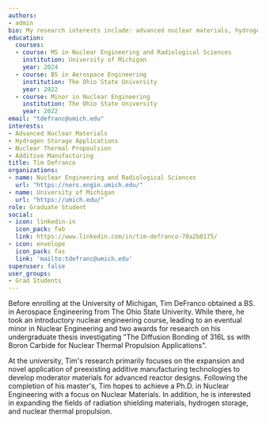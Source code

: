 ```yaml
---
authors:
- admin
bio: My research interests include: advanced nuclear materials, hydrogen storage, nuclear thermal propulsion.
education:
  courses:
  - course: MS in Nuclear Engineering and Radiological Sciences
    institution: University of Michigan
    year: 2024
  - course: BS in Aerospace Engineering
    institution: The Ohio State University
    year: 2022
  - course: Minor in Nuclear Engineering
    institution: The Ohio State University
    year: 2022
email: "tdefranc@umich.edu"
interests:
- Advanced Nuclear Materials
- Hydrogen Storage Applications
- Nuclear Thermal Propoulsion
- Additive Manufacturing
title: Tim Defranco
organizations:
- name: Nuclear Engineering and Radiological Sciences
  url: "https://ners.engin.umich.edu/"
- name: University of Michigan
  url: "https://umich.edu/"
role: Graduate Student
social:
- icon: linkedin-in
  icon_pack: fab
  link: https://www.linkedin.com/in/tim-defranco-70a2b8175/
- icon: envelope
  icon_pack: fas
  link: 'mailto:tdefranc@umich.edu'
superuser: false
user_groups:
- Grad Students
---
```


Before enrolling at the University of Michigan, Tim DeFranco obtained a BS. in Aerospace Engineering from The Ohio State Univerity. While there, he took an introductory nuclear engineering course, leading to an eventual minor in Nuclear Engineering and two awards for research on his undergraduate thesis investigating "The Diffusion Bonding of 316L ss with Boron Carbide for Nuclear Thermal Propulsion Applications".

At the university, Tim's research primarily focuses on the expansion and novel application of preexisting additive manufacturing technologies to develop moderator materials for advanced reactor designs. Following the completion of his master's, Tim hopes to achieve a Ph.D. in Nuclear Engineering with a focus on Nuclear Materials. In addition, he is interested in expanding the fields of radiation shielding materials, hydrogen storage, and nuclear thermal propulsion. 

